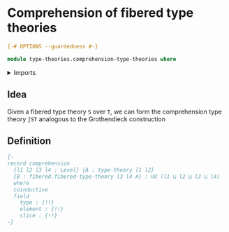 # Comprehension of fibered type theories

```agda
{-# OPTIONS --guardedness #-}
```

```agda
module type-theories.comprehension-type-theories where
```

<details><summary>Imports</summary>

```agda
open import foundation.universe-levels

open import type-theories.dependent-type-theories
open import type-theories.fibered-dependent-type-theories
```

</details>

## Idea

Given a fibered type theory `S` over `T`, we can form the comprehension type theory `∫ST` analogous to the Grothendieck construction

## Definition

```agda
{-
record comprehension
  {l1 l2 l3 l4 : Level} {A : type-theory l1 l2}
  {B : fibered.fibered-type-theory l3 l4 A} : UU (l1 ⊔ l2 ⊔ l3 ⊔ l4)
  where
  coinductive
  field
    type : {!!}
    element : {!!}
    slice : {!!}
-}
```
